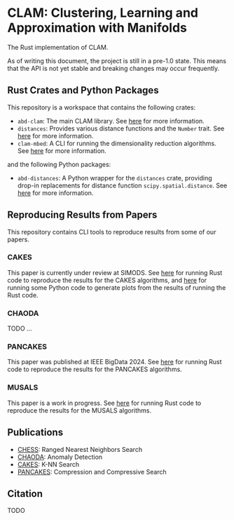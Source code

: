 # CLAM: Clustering, Learning and Approximation with Manifolds

The Rust implementation of CLAM.

As of writing this document, the project is still in a pre-1.0 state.
This means that the API is not yet stable and breaking changes may occur frequently.

## Rust Crates and Python Packages

This repository is a workspace that contains the following crates:

- `abd-clam`: The main CLAM library. See [here](crates/abd-clam/README.md) for more information.
- `distances`: Provides various distance functions and the `Number` trait. See [here](crates/distances/README.md) for more information.
- `clam-mbed`: A CLI for running the dimensionality reduction algorithms. See [here](tools/mbed/README.md) for more information.

and the following Python packages:

- `abd-distances`: A Python wrapper for the `distances` crate, providing drop-in replacements for distance function `scipy.spatial.distance`. See [here](python/distances/README.md) for more information.

## Reproducing Results from Papers

This repository contains CLI tools to reproduce results from some of our papers.

### CAKES

This paper is currently under review at SIMODS.
See [here](benches/cakes/README.md) for running Rust code to reproduce the results for the CAKES algorithms, and [here](benches/py-cakes/README.md) for running some Python code to generate plots from the results of running the Rust code.

### CHAODA

TODO ...

### PANCAKES

This paper was published at IEEE BigData 2024.
See [here](benches/pancakes/README.md) for running Rust code to reproduce the results for the PANCAKES algorithms.

### MUSALS

This paper is a work in progress.
See [here](benches/musals/README.md) for running Rust code to reproduce the results for the MUSALS algorithms.

## Publications

- [CHESS](https://arxiv.org/abs/1908.08551): Ranged Nearest Neighbors Search
- [CHAODA](https://arxiv.org/abs/2103.11774): Anomaly Detection
- [CAKES](https://arxiv.org/abs/2309.05491): K-NN Search
- [PANCAKES](https://arxiv.org/abs/2409.12161): Compression and Compressive Search

## Citation

TODO
